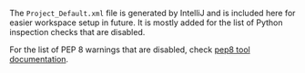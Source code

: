 The `Project_Default.xml` file is generated by IntelliJ and is included here
for easier workspace setup in future. It is mostly added for the list of
Python inspection checks that are disabled.

For the list of PEP 8 warnings that are disabled, check
[pep8 tool documentation](http://pep8.readthedocs.io/en/release-1.7.x/intro.html).
